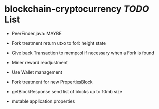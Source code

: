 # blockchain-cryptocurrency *TODO* List

* PeerFinder.java: MAYBE

* Fork treatment return utxo to fork height state

* Give back Transaction to mempool if necessary when a Fork is found

* Miner reward readjustment

* Use Wallet management

* Fork treatment for new PropertiesBlock

* getBlockResponse send list of blocks up to 10mb size

* mutable application.properties
